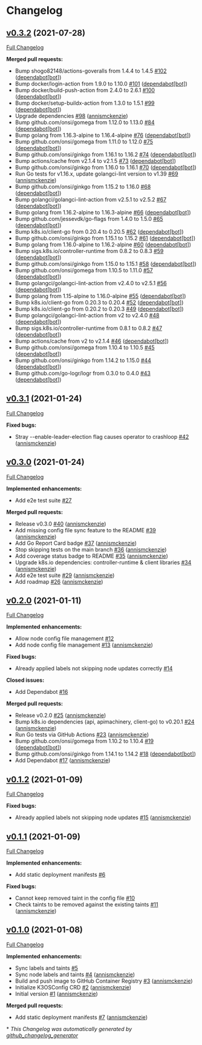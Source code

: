 # Changelog

## [v0.3.2](https://github.com/annismckenzie/k3os-config-operator/tree/v0.3.2) (2021-07-28)

[Full Changelog](https://github.com/annismckenzie/k3os-config-operator/compare/v0.3.1...v0.3.2)

**Merged pull requests:**

- Bump shogo82148/actions-goveralls from 1.4.4 to 1.4.5 [\#102](https://github.com/annismckenzie/k3os-config-operator/pull/102) ([dependabot[bot]](https://github.com/apps/dependabot))
- Bump docker/login-action from 1.9.0 to 1.10.0 [\#101](https://github.com/annismckenzie/k3os-config-operator/pull/101) ([dependabot[bot]](https://github.com/apps/dependabot))
- Bump docker/build-push-action from 2.4.0 to 2.6.1 [\#100](https://github.com/annismckenzie/k3os-config-operator/pull/100) ([dependabot[bot]](https://github.com/apps/dependabot))
- Bump docker/setup-buildx-action from 1.3.0 to 1.5.1 [\#99](https://github.com/annismckenzie/k3os-config-operator/pull/99) ([dependabot[bot]](https://github.com/apps/dependabot))
- Upgrade dependencies [\#98](https://github.com/annismckenzie/k3os-config-operator/pull/98) ([annismckenzie](https://github.com/annismckenzie))
- Bump github.com/onsi/gomega from 1.12.0 to 1.13.0 [\#84](https://github.com/annismckenzie/k3os-config-operator/pull/84) ([dependabot[bot]](https://github.com/apps/dependabot))
- Bump golang from 1.16.3-alpine to 1.16.4-alpine [\#76](https://github.com/annismckenzie/k3os-config-operator/pull/76) ([dependabot[bot]](https://github.com/apps/dependabot))
- Bump github.com/onsi/gomega from 1.11.0 to 1.12.0 [\#75](https://github.com/annismckenzie/k3os-config-operator/pull/75) ([dependabot[bot]](https://github.com/apps/dependabot))
- Bump github.com/onsi/ginkgo from 1.16.1 to 1.16.2 [\#74](https://github.com/annismckenzie/k3os-config-operator/pull/74) ([dependabot[bot]](https://github.com/apps/dependabot))
- Bump actions/cache from v2.1.4 to v2.1.5 [\#73](https://github.com/annismckenzie/k3os-config-operator/pull/73) ([dependabot[bot]](https://github.com/apps/dependabot))
- Bump github.com/onsi/ginkgo from 1.16.0 to 1.16.1 [\#70](https://github.com/annismckenzie/k3os-config-operator/pull/70) ([dependabot[bot]](https://github.com/apps/dependabot))
- Run Go tests for v1.16.x, update golangci-lint version to v1.39 [\#69](https://github.com/annismckenzie/k3os-config-operator/pull/69) ([annismckenzie](https://github.com/annismckenzie))
- Bump github.com/onsi/ginkgo from 1.15.2 to 1.16.0 [\#68](https://github.com/annismckenzie/k3os-config-operator/pull/68) ([dependabot[bot]](https://github.com/apps/dependabot))
- Bump golangci/golangci-lint-action from v2.5.1 to v2.5.2 [\#67](https://github.com/annismckenzie/k3os-config-operator/pull/67) ([dependabot[bot]](https://github.com/apps/dependabot))
- Bump golang from 1.16.2-alpine to 1.16.3-alpine [\#66](https://github.com/annismckenzie/k3os-config-operator/pull/66) ([dependabot[bot]](https://github.com/apps/dependabot))
- Bump github.com/jessevdk/go-flags from 1.4.0 to 1.5.0 [\#65](https://github.com/annismckenzie/k3os-config-operator/pull/65) ([dependabot[bot]](https://github.com/apps/dependabot))
- Bump k8s.io/client-go from 0.20.4 to 0.20.5 [\#62](https://github.com/annismckenzie/k3os-config-operator/pull/62) ([dependabot[bot]](https://github.com/apps/dependabot))
- Bump github.com/onsi/ginkgo from 1.15.1 to 1.15.2 [\#61](https://github.com/annismckenzie/k3os-config-operator/pull/61) ([dependabot[bot]](https://github.com/apps/dependabot))
- Bump golang from 1.16.0-alpine to 1.16.2-alpine [\#60](https://github.com/annismckenzie/k3os-config-operator/pull/60) ([dependabot[bot]](https://github.com/apps/dependabot))
- Bump sigs.k8s.io/controller-runtime from 0.8.2 to 0.8.3 [\#59](https://github.com/annismckenzie/k3os-config-operator/pull/59) ([dependabot[bot]](https://github.com/apps/dependabot))
- Bump github.com/onsi/ginkgo from 1.15.0 to 1.15.1 [\#58](https://github.com/annismckenzie/k3os-config-operator/pull/58) ([dependabot[bot]](https://github.com/apps/dependabot))
- Bump github.com/onsi/gomega from 1.10.5 to 1.11.0 [\#57](https://github.com/annismckenzie/k3os-config-operator/pull/57) ([dependabot[bot]](https://github.com/apps/dependabot))
- Bump golangci/golangci-lint-action from v2.4.0 to v2.5.1 [\#56](https://github.com/annismckenzie/k3os-config-operator/pull/56) ([dependabot[bot]](https://github.com/apps/dependabot))
- Bump golang from 1.15-alpine to 1.16.0-alpine [\#55](https://github.com/annismckenzie/k3os-config-operator/pull/55) ([dependabot[bot]](https://github.com/apps/dependabot))
- Bump k8s.io/client-go from 0.20.3 to 0.20.4 [\#52](https://github.com/annismckenzie/k3os-config-operator/pull/52) ([dependabot[bot]](https://github.com/apps/dependabot))
- Bump k8s.io/client-go from 0.20.2 to 0.20.3 [\#49](https://github.com/annismckenzie/k3os-config-operator/pull/49) ([dependabot[bot]](https://github.com/apps/dependabot))
- Bump golangci/golangci-lint-action from v2 to v2.4.0 [\#48](https://github.com/annismckenzie/k3os-config-operator/pull/48) ([dependabot[bot]](https://github.com/apps/dependabot))
- Bump sigs.k8s.io/controller-runtime from 0.8.1 to 0.8.2 [\#47](https://github.com/annismckenzie/k3os-config-operator/pull/47) ([dependabot[bot]](https://github.com/apps/dependabot))
- Bump actions/cache from v2 to v2.1.4 [\#46](https://github.com/annismckenzie/k3os-config-operator/pull/46) ([dependabot[bot]](https://github.com/apps/dependabot))
- Bump github.com/onsi/gomega from 1.10.4 to 1.10.5 [\#45](https://github.com/annismckenzie/k3os-config-operator/pull/45) ([dependabot[bot]](https://github.com/apps/dependabot))
- Bump github.com/onsi/ginkgo from 1.14.2 to 1.15.0 [\#44](https://github.com/annismckenzie/k3os-config-operator/pull/44) ([dependabot[bot]](https://github.com/apps/dependabot))
- Bump github.com/go-logr/logr from 0.3.0 to 0.4.0 [\#43](https://github.com/annismckenzie/k3os-config-operator/pull/43) ([dependabot[bot]](https://github.com/apps/dependabot))

## [v0.3.1](https://github.com/annismckenzie/k3os-config-operator/tree/v0.3.1) (2021-01-24)

[Full Changelog](https://github.com/annismckenzie/k3os-config-operator/compare/v0.3.0...v0.3.1)

**Fixed bugs:**

- Stray --enable-leader-election flag causes operator to crashloop [\#42](https://github.com/annismckenzie/k3os-config-operator/pull/42) ([annismckenzie](https://github.com/annismckenzie))

## [v0.3.0](https://github.com/annismckenzie/k3os-config-operator/tree/v0.3.0) (2021-01-24)

[Full Changelog](https://github.com/annismckenzie/k3os-config-operator/compare/v0.2.0...v0.3.0)

**Implemented enhancements:**

- Add e2e test suite [\#27](https://github.com/annismckenzie/k3os-config-operator/issues/27)

**Merged pull requests:**

- Release v0.3.0 [\#40](https://github.com/annismckenzie/k3os-config-operator/pull/40) ([annismckenzie](https://github.com/annismckenzie))
- Add missing config file sync feature to the README [\#39](https://github.com/annismckenzie/k3os-config-operator/pull/39) ([annismckenzie](https://github.com/annismckenzie))
- Add Go Report Card badge [\#37](https://github.com/annismckenzie/k3os-config-operator/pull/37) ([annismckenzie](https://github.com/annismckenzie))
- Stop skipping tests on the main branch [\#36](https://github.com/annismckenzie/k3os-config-operator/pull/36) ([annismckenzie](https://github.com/annismckenzie))
- Add coverage status badge to README [\#35](https://github.com/annismckenzie/k3os-config-operator/pull/35) ([annismckenzie](https://github.com/annismckenzie))
- Upgrade k8s.io dependencies: controller-runtime & client libraries [\#34](https://github.com/annismckenzie/k3os-config-operator/pull/34) ([annismckenzie](https://github.com/annismckenzie))
- Add e2e test suite [\#29](https://github.com/annismckenzie/k3os-config-operator/pull/29) ([annismckenzie](https://github.com/annismckenzie))
- Add roadmap [\#26](https://github.com/annismckenzie/k3os-config-operator/pull/26) ([annismckenzie](https://github.com/annismckenzie))

## [v0.2.0](https://github.com/annismckenzie/k3os-config-operator/tree/v0.2.0) (2021-01-11)

[Full Changelog](https://github.com/annismckenzie/k3os-config-operator/compare/v0.1.2...v0.2.0)

**Implemented enhancements:**

- Allow node config file management [\#12](https://github.com/annismckenzie/k3os-config-operator/issues/12)
- Add node config file management [\#13](https://github.com/annismckenzie/k3os-config-operator/pull/13) ([annismckenzie](https://github.com/annismckenzie))

**Fixed bugs:**

- Already applied labels not skipping node updates correctly [\#14](https://github.com/annismckenzie/k3os-config-operator/issues/14)

**Closed issues:**

- Add Dependabot [\#16](https://github.com/annismckenzie/k3os-config-operator/issues/16)

**Merged pull requests:**

- Release v0.2.0 [\#25](https://github.com/annismckenzie/k3os-config-operator/pull/25) ([annismckenzie](https://github.com/annismckenzie))
- Bump k8s.io dependencies \(api, apimachinery, client-go\) to v0.20.1 [\#24](https://github.com/annismckenzie/k3os-config-operator/pull/24) ([annismckenzie](https://github.com/annismckenzie))
- Run Go tests via GitHub Actions [\#23](https://github.com/annismckenzie/k3os-config-operator/pull/23) ([annismckenzie](https://github.com/annismckenzie))
- Bump github.com/onsi/gomega from 1.10.2 to 1.10.4 [\#19](https://github.com/annismckenzie/k3os-config-operator/pull/19) ([dependabot[bot]](https://github.com/apps/dependabot))
- Bump github.com/onsi/ginkgo from 1.14.1 to 1.14.2 [\#18](https://github.com/annismckenzie/k3os-config-operator/pull/18) ([dependabot[bot]](https://github.com/apps/dependabot))
- Add Dependabot [\#17](https://github.com/annismckenzie/k3os-config-operator/pull/17) ([annismckenzie](https://github.com/annismckenzie))

## [v0.1.2](https://github.com/annismckenzie/k3os-config-operator/tree/v0.1.2) (2021-01-09)

[Full Changelog](https://github.com/annismckenzie/k3os-config-operator/compare/v0.1.1...v0.1.2)

**Fixed bugs:**

- Already applied labels not skipping node updates [\#15](https://github.com/annismckenzie/k3os-config-operator/pull/15) ([annismckenzie](https://github.com/annismckenzie))

## [v0.1.1](https://github.com/annismckenzie/k3os-config-operator/tree/v0.1.1) (2021-01-09)

[Full Changelog](https://github.com/annismckenzie/k3os-config-operator/compare/v0.1.0...v0.1.1)

**Implemented enhancements:**

- Add static deployment manifests [\#6](https://github.com/annismckenzie/k3os-config-operator/issues/6)

**Fixed bugs:**

- Cannot keep removed taint in the config file [\#10](https://github.com/annismckenzie/k3os-config-operator/issues/10)
- Check taints to be removed against the existing taints [\#11](https://github.com/annismckenzie/k3os-config-operator/pull/11) ([annismckenzie](https://github.com/annismckenzie))

## [v0.1.0](https://github.com/annismckenzie/k3os-config-operator/tree/v0.1.0) (2021-01-08)

[Full Changelog](https://github.com/annismckenzie/k3os-config-operator/compare/e4411aef5386a04f2fb2821bce8ec2ef822c667c...v0.1.0)

**Implemented enhancements:**

- Sync labels and taints [\#5](https://github.com/annismckenzie/k3os-config-operator/issues/5)
- Sync node labels and taints [\#4](https://github.com/annismckenzie/k3os-config-operator/pull/4) ([annismckenzie](https://github.com/annismckenzie))
- Build and push image to GitHub Container Registry [\#3](https://github.com/annismckenzie/k3os-config-operator/pull/3) ([annismckenzie](https://github.com/annismckenzie))
- Initialize K3OSConfig CRD [\#2](https://github.com/annismckenzie/k3os-config-operator/pull/2) ([annismckenzie](https://github.com/annismckenzie))
- Initial version [\#1](https://github.com/annismckenzie/k3os-config-operator/pull/1) ([annismckenzie](https://github.com/annismckenzie))

**Merged pull requests:**

- Add static deployment manifests [\#7](https://github.com/annismckenzie/k3os-config-operator/pull/7) ([annismckenzie](https://github.com/annismckenzie))



\* *This Changelog was automatically generated by [github_changelog_generator](https://github.com/github-changelog-generator/github-changelog-generator)*
